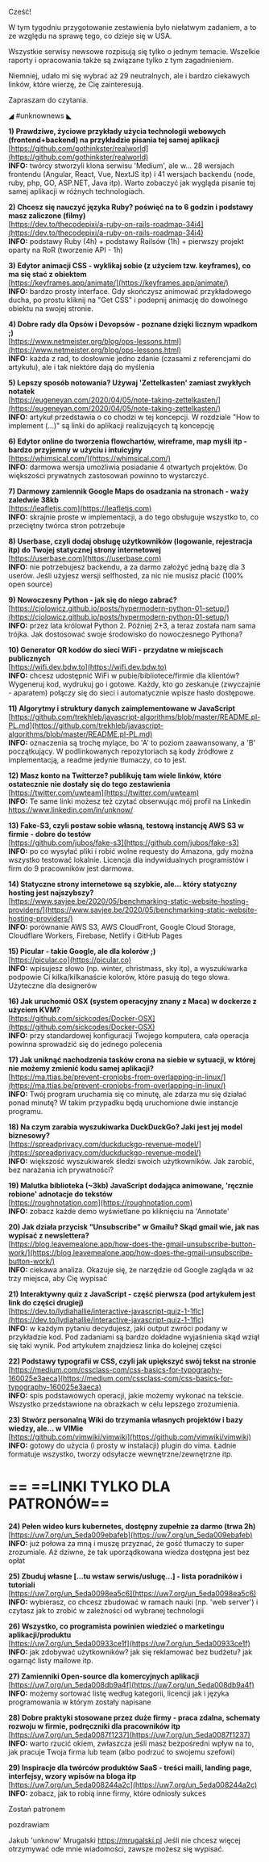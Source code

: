 Cześć!

W tym tygodniu przygotowanie zestawienia było niełatwym zadaniem, a to ze względu na sprawę tego, co dzieje się w USA.

Wszystkie serwisy newsowe rozpisują się tylko o jednym temacie. Wszelkie raporty i opracowania także są związane tylko z tym zagadnieniem.

Niemniej, udało mi się wybrać aż 29 neutralnych, ale i bardzo ciekawych linków, które wierzę, że Cię zainteresują.

 

Zapraszam do czytania.

 

◢ #unknownews ◣


**1) Prawdziwe, życiowe przykłady użycia technologii webowych (frontend+backend) na przykładzie pisania tej samej aplikacji**  
[https://github.com/gothinkster/realworld](https://github.com/gothinkster/realworld)  
**INFO:** twórcy stworzyli klona serwisu 'Medium', ale w... 28 wersjach frontendu (Angular, React, Vue, NextJS itp) i 41 wersjach backendu (node, ruby, php, GO, ASP.NET, Java itp). Warto zobaczyć jak wygląda pisanie tej samej aplikacji w różnych technologiach.  


**2) Chcesz się nauczyć języka Ruby? poświęć na to 6 godzin i podstawy masz zaliczone (filmy)**  
[https://dev.to/thecodepixi/a-ruby-on-rails-roadmap-34i4](https://dev.to/thecodepixi/a-ruby-on-rails-roadmap-34i4)  
**INFO:** podstawy Ruby (4h) + podstawy Railsów (1h) + pierwszy projekt oparty na RoR (tworzenie API - 1h)  


**3) Edytor animacji CSS - wyklikaj sobie (z użyciem tzw. keyframes), co ma się stać z obiektem**  
[https://keyframes.app/animate/](https://keyframes.app/animate/)  
**INFO:** bardzo prosty interface. Gdy skończysz animować przykładowego ducha, po prostu kliknij na "Get CSS" i podepnij animację do dowolnego obiektu na swojej stronie.  


**4) Dobre rady dla Opsów i Devopsów - poznane dzięki licznym wpadkom ;)**  
[https://www.netmeister.org/blog/ops-lessons.html](https://www.netmeister.org/blog/ops-lessons.html)  
**INFO:** każda z rad, to dosłownie jedno zdanie (czasami z referencjami do artykułu), ale i tak niektóre dają do myślenia  


**5) Lepszy sposób notowania? Używaj 'Zettelkasten' zamiast zwykłych notatek**  
[https://eugeneyan.com/2020/04/05/note-taking-zettelkasten/](https://eugeneyan.com/2020/04/05/note-taking-zettelkasten/)  
**INFO:** artykuł przedstawia o co chodzi w tej koncepcji. W rozdziale "How to implement (...)" są linki do aplikacji realizujących tą koncepcję  


**6) Edytor online do tworzenia flowchartów, wireframe, map myśli itp - bardzo przyjemny w użyciu i intuicyjny**  
[https://whimsical.com/](https://whimsical.com/)  
**INFO:** darmowa wersja umożliwia posiadanie 4 otwartych projektów. Do większości prywatnych zastosowań powinno to wystarczyć.  


**7) Darmowy zamiennik Google Maps do osadzania na stronach - waży zaledwie 38kb**  
[https://leafletjs.com](https://leafletjs.com)  
**INFO:** skrajnie proste w implementacji, a do tego obsługuje wszystko to, co przeciętny twórca stron potrzebuje  


**8) Userbase, czyli dodaj obsługę użytkowników (logowanie, rejestracja itp) do Twojej statycznej strony internetowej**  
[https://userbase.com](https://userbase.com)  
**INFO:** nie potrzebujesz backendu, a za darmo założyć jedną bazę dla 3 userów. Jeśli użyjesz wersji selfhosted, za nic nie musisz płacić (100% open source)  


**9) Nowoczesny Python - jak się do niego zabrać?**  
[https://cjolowicz.github.io/posts/hypermodern-python-01-setup/](https://cjolowicz.github.io/posts/hypermodern-python-01-setup/)  
**INFO:** przez lata królował Python 2. Później 2+3, a teraz została nam sama trójka. Jak dostosować swoje środowisko do nowoczesnego Pythona?  


**10) Generator QR kodów do sieci WiFi - przydatne w miejscach publicznych**  
[https://wifi.dev.bdw.to](https://wifi.dev.bdw.to)  
**INFO:** chcesz udostępnić WiFi w pubie/bibliotece/firmie dla klientów? Wygeneruj kod, wydrukuj go i gotowe. Każdy, kto go zeskanuje (zwyczajnie - aparatem) połączy się do sieci i automatycznie wpisze hasło dostępowe.  


**11) Algorytmy i struktury danych zaimplementowane w JavaScript**  
[https://github.com/trekhleb/javascript-algorithms/blob/master/README.pl-PL.md](https://github.com/trekhleb/javascript-algorithms/blob/master/README.pl-PL.md)  
**INFO:** oznaczenia są trochę mylące, bo 'A' to poziom zaawansowany, a 'B' początkujący. W podlinkowanych repozytoriach są kody źródłowe z implementacją, a readme jedynie tłumaczy, co to jest.  


**12) Masz konto na Twitterze? publikuję tam wiele linków, które ostatecznie nie dostały się do tego zestawienia**  
[https://twitter.com/uwteam](https://twitter.com/uwteam)  
**INFO:** Te same linki możesz też czytać obserwując mój profil na Linkedin https://www.linkedin.com/in/unknow/  


**13) Fake-S3, czyli postaw sobie własną, testową instancję AWS S3 w firmie - dobre do testów**  
[https://github.com/jubos/fake-s3](https://github.com/jubos/fake-s3)  
**INFO:** po co wysyłać pliki i robić wolne requesty do Amazona, gdy można wszystko testować lokalnie. Licencja dla indywidualnych programistów i firm do 9 pracowników jest darmowa.  


**14) Statyczne strony internetowe są szybkie, ale... który statyczny hosting jest najszybszy?**  
[https://www.savjee.be/2020/05/benchmarking-static-website-hosting-providers/](https://www.savjee.be/2020/05/benchmarking-static-website-hosting-providers/)  
**INFO:** porównanie AWS S3, AWS CloudFront, Google Cloud Storage, Cloudflare Workers, Firebase, Netlify i GitHub Pages  


**15) Picular - takie Google, ale dla kolorów ;)**  
[https://picular.co](https://picular.co)  
**INFO:** wpisujesz słowo (np. winter, christmass, sky itp), a wyszukiwarka podpowie Ci kilka/kilkanaście kolorów, które pasują do tego słowa. Użyteczne dla designerów  


**16) Jak uruchomić OSX (system operacyjny znany z Maca) w dockerze z użyciem KVM?**  
[https://github.com/sickcodes/Docker-OSX](https://github.com/sickcodes/Docker-OSX)  
**INFO:** przy standardowej konfiguracji Twojego komputera, cała operacja powinna sprowadzić się do jednego polecenia  


**17) Jak uniknąć nachodzenia tasków crona na siebie w sytuacji, w której nie możemy zmienić kodu samej aplikacji?**  
[https://ma.ttias.be/prevent-cronjobs-from-overlapping-in-linux/](https://ma.ttias.be/prevent-cronjobs-from-overlapping-in-linux/)  
**INFO:** Twój program uruchamia się co minutę, ale zdarza mu się działać ponad minutę? W takim przypadku będą uruchomione dwie instancje programu.  


**18) Na czym zarabia wyszukiwarka DuckDuckGo? Jaki jest jej model biznesowy?**  
[https://spreadprivacy.com/duckduckgo-revenue-model/](https://spreadprivacy.com/duckduckgo-revenue-model/)  
**INFO:** większość wyszukiwarek śledzi swoich użytkowników. Jak zarobić, bez narażania ich prywatności?  


**19) Malutka biblioteka (~3kb) JavaScript dodająca animowane, 'ręcznie robione' adnotacje do tekstów**  
[https://roughnotation.com](https://roughnotation.com)  
**INFO:** zobacz każde demo wyświetlane po kliknięciu na 'Annotate'  


**20) Jak działa przycisk "Unsubscribe" w Gmailu? Skąd gmail wie, jak nas wypisać z newslettera?**  
[https://blog.leavemealone.app/how-does-the-gmail-unsubscribe-button-work/](https://blog.leavemealone.app/how-does-the-gmail-unsubscribe-button-work/)  
**INFO:** ciekawa analiza. Okazuje się, że narzędzie od Google zagląda w aż trzy miejsca, aby Cię wypisać  


**21) Interaktywny quiz z JavaScript - część pierwsza (pod artykułem jest link do części drugiej)**  
[https://dev.to/lydiahallie/interactive-javascript-quiz-1-1flc](https://dev.to/lydiahallie/interactive-javascript-quiz-1-1flc)  
**INFO:** w każdym pytaniu decydujesz, jaki output zwróci podany w przykładzie kod. Pod zadaniami są bardzo dokładne wyjaśnienia skąd wziął się taki wynik. Pod artykułem znajdziesz linka do kolejnej części  


**22) Podstawy typografii w CSS, czyli jak upiększyć swój tekst na stronie**  
[https://medium.com/cssclass-com/css-basics-for-typography-160025e3aeca](https://medium.com/cssclass-com/css-basics-for-typography-160025e3aeca)  
**INFO:** spis podstawowych operacji, jakie możemy wykonać na tekście. Wszystko przedstawione na obrazkach w celu lepszego zrozumienia.  


**23) Stwórz personalną Wiki do trzymania własnych projektów i bazy wiedzy, ale... w VIMie**  
[https://github.com/vimwiki/vimwiki](https://github.com/vimwiki/vimwiki)  
**INFO:** gotowy do użycia (i prosty w instalacji) plugin do vima. Ładnie formatuje wszystko, tworzy odsyłacze wewnętrzne/zewnętrzne itp.  


== **==LINKI TYLKO DLA PATRONÓW==**
 ==

**24) Pełen wideo kurs kubernetes, dostępny zupełnie za darmo (trwa 2h)**  
[https://uw7.org/un_5eda009ebafeb](https://uw7.org/un_5eda009ebafeb)  
**INFO:** już połowa za mną i muszę przyznać, że gość tłumaczy to super zrozumiale. Aż dziwne, że tak uporządkowana wiedza dostępna jest bez opłat  


**25) Zbuduj własne [...tu wstaw serwis/usługę...] - lista poradników i tutoriali**  
[https://uw7.org/un_5eda0098ea5c6](https://uw7.org/un_5eda0098ea5c6)  
**INFO:** wybierasz, co chcesz zbudować w ramach nauki (np. 'web server') i czytasz jak to zrobić w zależności od wybranej technologii  


**26) Wszystko, co programista powinien wiedzieć o marketingu aplikacji/produktu**  
[https://uw7.org/un_5eda00933ce1f](https://uw7.org/un_5eda00933ce1f)  
**INFO:** jak zdobywać użytkowników? jak się reklamować bez budżetu? jak ogarnąć listy mailowe itp.  


**27) Zamienniki Open-source dla komercyjnych aplikacji**  
[https://uw7.org/un_5eda008db9a4f](https://uw7.org/un_5eda008db9a4f)  
**INFO:** możemy sortować listę według kategorii, licencji jak i języka programowania w którym zostały napisane  


**28) Dobre praktyki stosowane przez duże firmy - praca zdalna, schematy rozwoju w firmie, podręczniki dla pracowników itp**  
[https://uw7.org/un_5eda0087f1237](https://uw7.org/un_5eda0087f1237)  
**INFO:** warto rzucić okiem, zwłaszcza jeśli masz bezpośredni wpływ na to, jak pracuje Twoja firma lub team (albo podrzuć to swojemu szefowi)  


**29) Inspiracje dla twórców produktów SaaS - treści maili, landing page, interfejsy, wzory wpisów na bloga itp**  
[https://uw7.org/un_5eda008244a2c](https://uw7.org/un_5eda008244a2c)  
**INFO:** zobacz, jak to robią inne firmy, które odniosły sukces  


 

Zostań patronem

 
pozdrawiam

Jakub 'unknow' Mrugalski
https://mrugalski.pl
Jeśli nie chcesz więcej otrzymywać ode mnie wiadomości, zawsze możesz się wypisać.